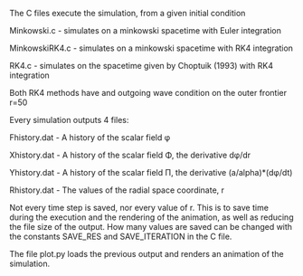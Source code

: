 The C files execute the simulation, from a given initial condition

Minkowski.c - simulates on a minkowski spacetime with Euler integration

MinkowskiRK4.c - simulates on a minkowski spacetime with RK4 integration

RK4.c - simulates on the spacetime given by Choptuik (1993) with RK4 integration

Both RK4 methods have and outgoing wave condition on the outer frontier r=50


Every simulation outputs 4 files:

Fhistory.dat - A history of the scalar field φ

Xhistory.dat - A history of the scalar field Φ, the derivative dφ/dr

Yhistory.dat - A history of the scalar field Π, the derivative (a/alpha)*(dφ/dt)

Rhistory.dat - The values of the radial space coordinate, r



Not every time step is saved, nor every value of r. 
This is to save time during the execution and the rendering of the animation,
as well as reducing the file size of the output. How many values are saved can be
changed with the constants SAVE_RES and SAVE_ITERATION in the C file.


The file plot.py loads the previous output and renders an animation of the simulation.

